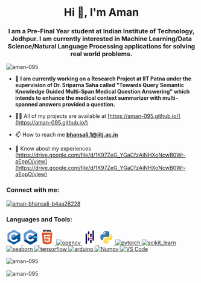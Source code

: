 <h1 align="center">Hi 👋, I'm Aman</h1>
<h3 align="center">I am a Pre-Final Year student at Indian Institute of Technology, Jodhpur. I am currently interested in Machine Learning/Data Science/Natural Language Processing applications for solving real world problems.</h3>

<p align="left"> <img src="https://komarev.com/ghpvc/?username=aman-095&label=Profile%20views&color=0e75b6&style=flat" alt="aman-095" /> </p>

- 🔭 **I am currently working on a Research Project at IIT Patna under the supervision of Dr. Sriparna Saha called "Towards Query Semantic Knowledge Guided Multi-Span Medical Question Answering" which intends to enhance the medical context summarizer with multi-spanned answers provided a question.**

- 👨‍💻 All of my projects are available at [https://aman-095.github.io/](https://aman-095.github.io/)

- 📫 How to reach me **bhansali.1@iitj.ac.in**

- 📄 Know about my experiences [https://drive.google.com/file/d/1K97ZeG_YGaCfzAiNHXoNcwB0Wr-aEppO/view](https://drive.google.com/file/d/1K97ZeG_YGaCfzAiNHXoNcwB0Wr-aEppO/view)

<h3 align="left">Connect with me:</h3>
<p align="left">
<a href="https://linkedin.com/in/aman-bhansali-b4aa26228" target="blank"><img align="center" src="https://raw.githubusercontent.com/rahuldkjain/github-profile-readme-generator/master/src/images/icons/Social/linked-in-alt.svg" alt="aman-bhansali-b4aa26228" height="30" width="40" /></a>
</p>

<h3 align="left">Languages and Tools:</h3>
<p align="left"> <a href="https://www.cprogramming.com/" target="_blank" rel="noreferrer"> <img src="https://raw.githubusercontent.com/devicons/devicon/master/icons/c/c-original.svg" alt="c" width="40" height="40"/> </a> <a href="https://www.w3schools.com/cpp/" target="_blank" rel="noreferrer"> <img src="https://raw.githubusercontent.com/devicons/devicon/master/icons/cplusplus/cplusplus-original.svg" alt="cplusplus" width="40" height="40"/> </a> <a href="https://www.w3.org/html/" target="_blank" rel="noreferrer"> <img src="https://raw.githubusercontent.com/devicons/devicon/master/icons/html5/html5-original-wordmark.svg" alt="html5" width="40" height="40"/> </a> <a href="https://opencv.org/" target="_blank" rel="noreferrer"> <img src="https://www.vectorlogo.zone/logos/opencv/opencv-icon.svg" alt="opencv" width="40" height="40"/> </a> <a href="https://pandas.pydata.org/" target="_blank" rel="noreferrer"> <img src="https://raw.githubusercontent.com/devicons/devicon/2ae2a900d2f041da66e950e4d48052658d850630/icons/pandas/pandas-original.svg" alt="pandas" width="40" height="40"/> </a> <a href="https://www.python.org" target="_blank" rel="noreferrer"> <img src="https://raw.githubusercontent.com/devicons/devicon/master/icons/python/python-original.svg" alt="python" width="40" height="40"/> </a> <a href="https://pytorch.org/" target="_blank" rel="noreferrer"> <img src="https://www.vectorlogo.zone/logos/pytorch/pytorch-icon.svg" alt="pytorch" width="40" height="40"/> </a> <a href="https://scikit-learn.org/" target="_blank" rel="noreferrer"> <img src="https://upload.wikimedia.org/wikipedia/commons/0/05/Scikit_learn_logo_small.svg" alt="scikit_learn" width="40" height="40"/> </a> <a href="https://seaborn.pydata.org/" target="_blank" rel="noreferrer"> <img src="https://seaborn.pydata.org/_images/logo-mark-lightbg.svg" alt="seaborn" width="40" height="40"/> </a> <a href="https://www.tensorflow.org" target="_blank" rel="noreferrer"> <img src="https://www.vectorlogo.zone/logos/tensorflow/tensorflow-icon.svg" alt="tensorflow" width="40" height="40"/> </a><a href="https://www.arduino.cc/" target="_blank" rel="noreferrer"> <img src="https://cdn.worldvectorlogo.com/logos/arduino-1.svg" alt="arduino" width="40" height="40"/> </a>
<a href="https://numpy.org/" target="_blank" rel="noreferrer"> <img src="https://www.vectorlogo.zone/logos/numpy/numpy-ar21.svg" alt="Numpy" width="40" height="40"/> </a>
<a href="https://visualstudio.microsoft.com/" target="_blank" rel="noreferrer"> <img src="https://www.vectorlogo.zone/util/preview.html?image=/logos/visualstudio_code/visualstudio_code-icon.svg" alt="VS Code" width="40" height="40"/> </a></p>

<p><img align="center" src="https://github-readme-stats.vercel.app/api/top-langs?username=aman-095&show_icons=true&locale=en&layout=compact" alt="aman-095" /></p>

<p><img align="center" src="https://github-readme-streak-stats.herokuapp.com/?user=aman-095&" alt="aman-095" /></p>



<!---
aman-095/aman-095 is a ✨ special ✨ repository because its `README.md` (this file) appears on your GitHub profile.
You can click the Preview link to take a look at your changes.
--->
